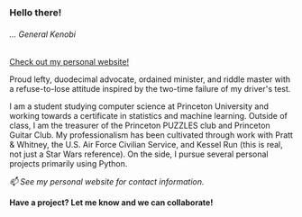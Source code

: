 ### Hello there!
###### ... General Kenobi

[Check out my personal website!](anthonyhein.com)

Proud lefty, duodecimal advocate, ordained minister, and riddle master with a
refuse-to-lose attitude inspired by the two-time failure of my driver's test.

I am a student studying computer science at Princeton University and working towards a certificate in statistics and machine learning. Outside of class, I am the treasurer of the Princeton PUZZLES club and Princeton Guitar Club. My professionalism has been cultivated through work with Pratt & Whitney, the U.S. Air Force Civilian Service, and Kessel Run (this is real, not just a Star Wars reference). On the side, I pursue several personal projects primarily using Python.

_📫 See my personal website for contact information._

__Have a project? Let me know and we can collaborate!__
